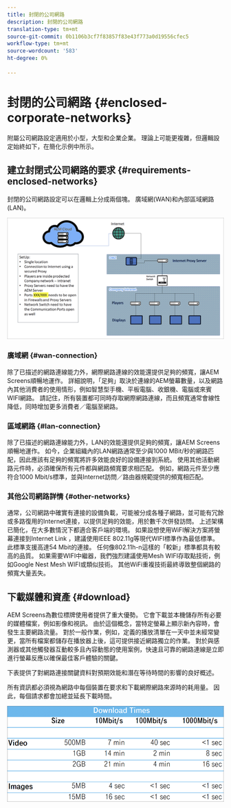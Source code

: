 ```yaml
---
title: 封閉的公司網路
description: 封閉的公司網路
translation-type: tm+mt
source-git-commit: 0b1106b3cf7f83857f83e43f773a0d19556cfec5
workflow-type: tm+mt
source-wordcount: '583'
ht-degree: 0%

---
```



# 封閉的公司網路 {#enclosed-corporate-networks}

附屬公司網路設定適用於小型，大型和企業企業。 理論上可能更複雜，但邏輯設定始終如下，在簡化示例中所示。

## 建立封閉式公司網路的要求 {#requirements-enclosed-networks}

封閉的公司網路設定可以在邏輯上分成兩個塊。 廣域網(WAN)和內部區域網路(LAN)。

![](/help/using/assets/enclosed-network-1.png)

### 廣域網 {#wan-connection}

除了已描述的網路連線能力外，網際網路連線的效能還提供足夠的頻寬，讓AEM Screens順暢地運作。
詳細說明，「足夠」取決於連線的AEM螢幕數量，以及網路內其他消費者的使用情形，例如智慧型手機、平板電腦、收銀機、電腦或來賓WIFI網路。
請記住，所有裝置都可同時存取網際網路連線，而且頻寬通常會線性降低，同時增加更多消費者／電腦至網路。

### 區域網路 {#lan-connection}

除了已描述的網路連線能力外，LAN的效能還提供足夠的頻寬，讓AEM Screens順暢地運作。 如今，企業組織內的LAN網路通常至少與1000 MBit/秒的網路匹配，因此應該有足夠的頻寬將許多效能良好的設備連接到系統。 使用其他活動網路元件時，必須確保所有元件都與網路頻寬要求相匹配。 例如，網路元件至少應符合1000 Mbit/s標準，並與Internet訪問／路由器規範提供的頻寬相匹配。

### 其他公司網路詳情 {#other-networks}

通常，公司網路中確實有連接的設備負載，可能被分成各種子網路，並可能有冗餘或多路復用的Internet連接，以提供足夠的效能，用於數千次併發訪問。
上述架構已簡化，在大多數情況下都適合客戶端的環境。
如果設想使用WiFI解決方案將螢幕連接到Internet Link ，建議使用IEEE 802.11g等現代WIFI標準作為最低標準。 此標準支援高達54 Mbit的連接。 任何像802.11h-n這樣的「較新」標準都具有較高的品質。 如果需要WIFI中繼器，我們強烈建議使用Mesh WIFI存取點技術，例如Google Nest Mesh WIFI或類似技術。
其他WiFi重複技術最終導致整個網路的頻寬大量丟失。

## 下載媒體和資產 {#download}

AEM Screens為數位標牌使用者提供了重大優勢。 它會下載並本機儲存所有必要的媒體檔案，例如影像和視訊。 由於這個概念，當特定螢幕上顯示新內容時，會發生主要網路流量。
對於一般作業，例如，定義的播放清單在一天中並未經常變更，當所有檔案都儲存在播放器上後，這可提供接近網路獨立的作業。 對於與感測器或其他觸發器互動較多且內容動態的使用案例，快速且可靠的網路連線是立即進行螢幕反應以確保最佳客戶體驗的關鍵。

下表提供了對網路連接關鍵資料對預期效能和潛在等待時間的影響的良好概述。

所有資訊都必須視為網路中每個裝置在要求和下載網際網路來源時的耗用量。 因此，每個請求都會加總並延長下載時間。

![](/help/using/assets/enclosed-network-download.png)